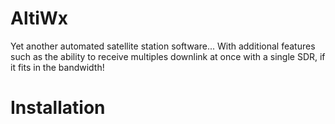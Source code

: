 # AltiWx

Yet another automated satellite station software... With additional features such as the ability to receive multiples downlink at once with a single SDR, if it fits in the bandwidth!

# Installation

